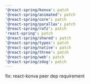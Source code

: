 ```yaml
---
'@react-spring/konva': patch
'@react-spring/animated': patch
'@react-spring/core': patch
'@react-spring/parallax': patch
'@react-spring/rafz': patch
'react-spring': patch
'@react-spring/shared': patch
'@react-spring/types': patch
'@react-spring/native': patch
'@react-spring/three': patch
'@react-spring/web': patch
'@react-spring/zdog': patch
---
```


fix: react-konva peer dep requirement
